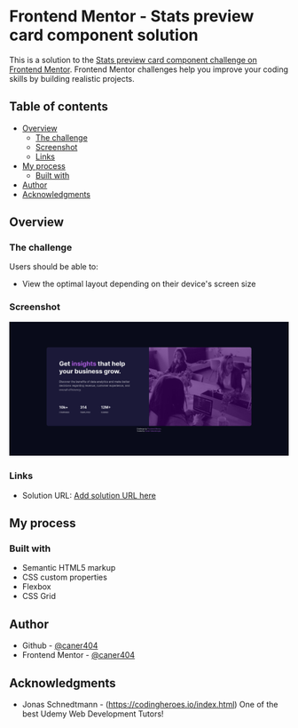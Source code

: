 # Frontend Mentor - Stats preview card component solution

This is a solution to the [Stats preview card component challenge on Frontend Mentor](https://www.frontendmentor.io/challenges/stats-preview-card-component-8JqbgoU62). Frontend Mentor challenges help you improve your coding skills by building realistic projects.

## Table of contents

- [Overview](#overview)
  - [The challenge](#the-challenge)
  - [Screenshot](#screenshot)
  - [Links](#links)
- [My process](#my-process)
  - [Built with](#built-with)
- [Author](#author)
- [Acknowledgments](#acknowledgments)

## Overview

### The challenge

Users should be able to:

- View the optimal layout depending on their device's screen size

### Screenshot

![Preview-Card-Component](./screenshot_preview_card.png)

### Links

- Solution URL: [Add solution URL here](https://caner404.github.io/stats-preview-card-component/)

## My process

### Built with

- Semantic HTML5 markup
- CSS custom properties
- Flexbox
- CSS Grid

## Author

- Github - [@caner404](https://github.com/caner404)
- Frontend Mentor - [@caner404](https://www.frontendmentor.io/profile/caner404)

## Acknowledgments

- Jonas Schnedtmann - (https://codingheroes.io/index.html) One of the best Udemy Web Development Tutors!
